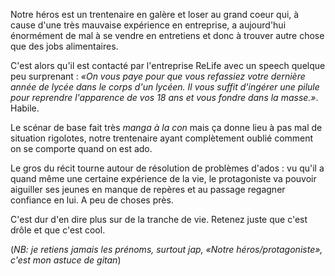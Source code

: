 Notre héros est un trentenaire en galère et loser au grand coeur qui, à cause d'une très mauvaise expérience en entreprise, a aujourd'hui énormément de mal à se vendre en entretiens et donc à trouver autre chose que des jobs alimentaires.

C'est alors qu'il est contacté par l'entreprise ReLife avec un speech quelque peu surprenant : *&laquo;On vous paye pour que vous refassiez votre dernière année de lycée dans le corps d'un lycéen. Il vous suffit d'ingérer une pilule pour reprendre l'apparence de vos 18 ans et vous fondre dans la masse.&raquo;*. Habile.

Le scénar de base fait très *manga à la con* mais ça donne lieu à pas mal de situation rigolotes, notre trentenaire ayant complètement oublié comment on se comporte quand on est ado.

Le gros du récit tourne autour de résolution de problèmes d'ados : vu qu'il a quand même une certaine expérience de la vie, le protagoniste va pouvoir aiguiller ses jeunes en manque de repères et au passage regagner confiance en lui. A peu de choses près.

C'est dur d'en dire plus sur de la tranche de vie. Retenez juste que c'est drôle et que c'est cool.

(*NB: je retiens jamais les prénoms, surtout jap, &laquo;Notre héros/protagoniste&raquo;, c'est mon astuce de gitan*)